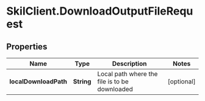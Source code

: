 # SkilClient.DownloadOutputFileRequest

## Properties
Name | Type | Description | Notes
------------ | ------------- | ------------- | -------------
**localDownloadPath** | **String** | Local path where the file is to be downloaded | [optional] 


